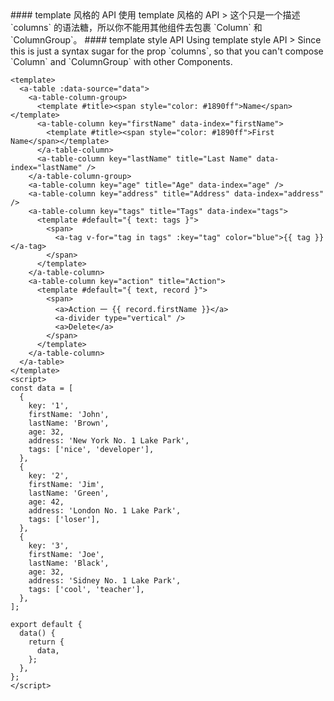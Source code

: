<cn>
#### template 风格的 API
使用 template 风格的 API
> 这个只是一个描述 `columns` 的语法糖，所以你不能用其他组件去包裹 `Column` 和 `ColumnGroup`。
</cn>

<us>
#### template style API
Using template style API
> Since this is just a syntax sugar for the prop `columns`, so that you can't compose `Column` and `ColumnGroup` with other Components.
</us>

```vue
<template>
  <a-table :data-source="data">
    <a-table-column-group>
      <template #title><span style="color: #1890ff">Name</span></template>
      <a-table-column key="firstName" data-index="firstName">
        <template #title><span style="color: #1890ff">First Name</span></template>
      </a-table-column>
      <a-table-column key="lastName" title="Last Name" data-index="lastName" />
    </a-table-column-group>
    <a-table-column key="age" title="Age" data-index="age" />
    <a-table-column key="address" title="Address" data-index="address" />
    <a-table-column key="tags" title="Tags" data-index="tags">
      <template #default="{ text: tags }">
        <span>
          <a-tag v-for="tag in tags" :key="tag" color="blue">{{ tag }}</a-tag>
        </span>
      </template>
    </a-table-column>
    <a-table-column key="action" title="Action">
      <template #default="{ text, record }">
        <span>
          <a>Action 一 {{ record.firstName }}</a>
          <a-divider type="vertical" />
          <a>Delete</a>
        </span>
      </template>
    </a-table-column>
  </a-table>
</template>
<script>
const data = [
  {
    key: '1',
    firstName: 'John',
    lastName: 'Brown',
    age: 32,
    address: 'New York No. 1 Lake Park',
    tags: ['nice', 'developer'],
  },
  {
    key: '2',
    firstName: 'Jim',
    lastName: 'Green',
    age: 42,
    address: 'London No. 1 Lake Park',
    tags: ['loser'],
  },
  {
    key: '3',
    firstName: 'Joe',
    lastName: 'Black',
    age: 32,
    address: 'Sidney No. 1 Lake Park',
    tags: ['cool', 'teacher'],
  },
];

export default {
  data() {
    return {
      data,
    };
  },
};
</script>
```
